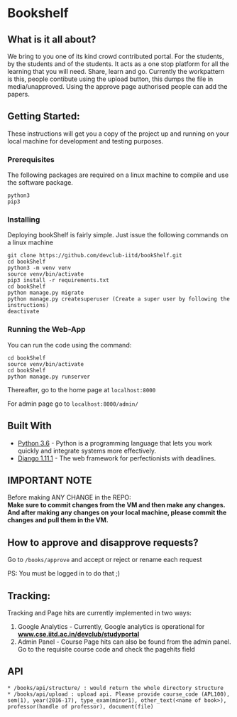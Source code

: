 # Bookshelf


## What is it all about?
We bring to you one of its kind crowd contributed portal. 
For the students, by the students and of the students. 
It acts as a one stop platform for all the learning that you will need.
Share, learn and go.
Currently the workpattern is this, people contibute using the upload button, this dumps the file in media/unapproved.
Using the approve page authorised people can add the papers.


## Getting Started: 
These instructions will get you a copy of the project up and running on your local machine for development and testing purposes.

### Prerequisites

The following packages are required on a linux machine to compile and use the software package.

```
python3
pip3
```

### Installing

Deploying bookShelf is fairly simple. Just issue the following commands on a linux machine

```
git clone https://github.com/devclub-iitd/bookShelf.git
cd bookShelf
python3 -m venv venv
source venv/bin/activate
pip3 install -r requirements.txt
cd bookShelf
python manage.py migrate
python manage.py createsuperuser (Create a super user by following the instructions)
deactivate
```
### Running the Web-App


You can run the code using the command:

```
cd bookShelf
source venv/bin/activate
cd bookShelf
python manage.py runserver
``` 

Thereafter, go to the home page at `localhost:8000`

For admin page go to `localhost:8000/admin/`


## Built With

* [Python 3.6](http://www.python.org/) - Python is a programming language that lets you work quickly and integrate systems more effectively.
* [Django 1.11.1](https://www.djangoproject.com/) - The web framework for perfectionists with deadlines.


## IMPORTANT NOTE
Before making ANY CHANGE in the REPO:  
**Make sure to commit changes from the VM and then make any changes. And after making any changes on your local machine, please commit the changes and pull them in the VM.**


## How to approve and disapprove requests?
Go to ``/books/approve`` and accept or reject or rename each request

PS: You must be logged in to do that ;)  

## Tracking: 

Tracking and Page hits are currently implemented in two ways:

1. Google Analytics - Currently, Google analytics is operational for **www.cse.iitd.ac.in/devclub/studyportal**
2. Admin Panel - Course Page hits can also be found from the admin panel. Go to the requisite course code and check the pagehits field

## API

```
* /books/api/structure/ : would return the whole directory structure
* /books/api/upload : upload api. Please provide course_code (APL100), sem(1), year(2016-17), type_exam(minor1), other_text(<name of book>), professor(handle of professor), document(file)
```



						

